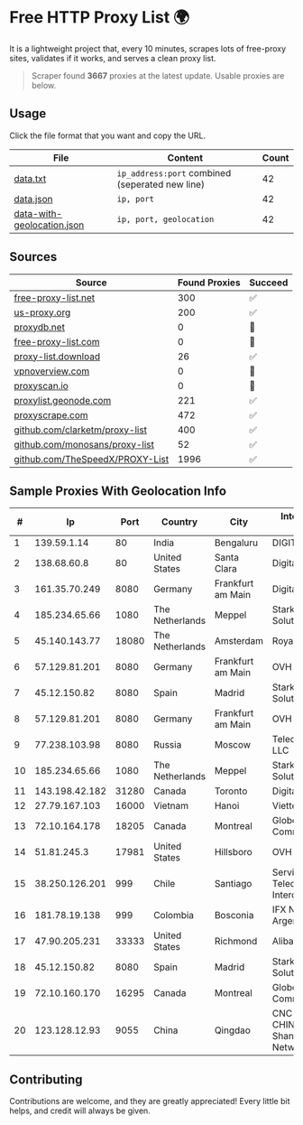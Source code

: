 
# Free HTTP Proxy List 🌍

It is a lightweight project that, every 10 minutes, scrapes lots of free-proxy sites, validates if it works, and serves a clean proxy list.


> Scraper found **3667** proxies at the latest update. Usable proxies are below.

## Usage

Click the file format that you want and copy the URL.


|File|Content|Count|
|----|-------|-----|
|[data.txt](https://raw.githubusercontent.com/themiralay/Proxy-List-World/master/data.txt)|`ip_address:port` combined (seperated new line)|42|
|[data.json](https://raw.githubusercontent.com/themiralay/Proxy-List-World/master/data.json)|`ip, port`|42|
|[data-with-geolocation.json](https://raw.githubusercontent.com/themiralay/Proxy-List-World/master/data-with-geolocation.json)|`ip, port, geolocation`|42|

## Sources

|Source|Found Proxies|Succeed|
|------|-------------|-------|
|[free-proxy-list.net](https://free-proxy-list.net)|300|✅|
|[us-proxy.org](https://www.us-proxy.org)|200|✅|
|[proxydb.net](http://proxydb.net)|0|🚫|
|[free-proxy-list.com](https://free-proxy-list.com/?page=&port=&type%5B%5D=http&type%5B%5D=https&up_time=0&search=Search)|0|🚫|
|[proxy-list.download](https://www.proxy-list.download/HTTP)|26|✅|
|[vpnoverview.com](https://vpnoverview.com/privacy/anonymous-browsing/free-proxy-servers)|0|🚫|
|[proxyscan.io](https://www.proxyscan.io)|0|🚫|
|[proxylist.geonode.com](https://proxylist.geonode.com/api/proxy-list?limit=300&page=1&sort_by=lastChecked&sort_type=desc&protocols=http,https)|221|✅|
|[proxyscrape.com](https://api.proxyscrape.com/v2/?request=displayproxies&protocol=http&timeout=10000&country=all&ssl=all&anonymity=all)|472|✅|
|[github.com/clarketm/proxy-list](https://raw.githubusercontent.com/clarketm/proxy-list/master/proxy-list-raw.txt)|400|✅|
|[github.com/monosans/proxy-list](https://raw.githubusercontent.com/monosans/proxy-list/main/proxies/http.txt)|52|✅|
|[github.com/TheSpeedX/PROXY-List](https://raw.githubusercontent.com/TheSpeedX/PROXY-List/master/http.txt)|1996|✅|


## Sample Proxies With Geolocation Info

|#|Ip|Port|Country|City|Internet Service Provider|
|-|--|----|-------|----|-------------------------|
|1|139.59.1.14|80|India|Bengaluru|DIGITALOCEAN|
|2|138.68.60.8|80|United States|Santa Clara|DigitalOcean, LLC|
|3|161.35.70.249|8080|Germany|Frankfurt am Main|DigitalOcean, LLC|
|4|185.234.65.66|1080|The Netherlands|Meppel|Stark Industries Solutions LTD|
|5|45.140.143.77|18080|The Netherlands|Amsterdam|RoyaleHosting BV|
|6|57.129.81.201|8080|Germany|Frankfurt am Main|OVH SAS|
|7|45.12.150.82|8080|Spain|Madrid|Stark Industries Solutions LTD|
|8|57.129.81.201|8080|Germany|Frankfurt am Main|OVH SAS|
|9|77.238.103.98|8080|Russia|Moscow|Telecom-Birzha, LLC|
|10|185.234.65.66|1080|The Netherlands|Meppel|Stark Industries Solutions LTD|
|11|143.198.42.182|31280|Canada|Toronto|DigitalOcean, LLC|
|12|27.79.167.103|16000|Vietnam|Hanoi|Viettel Corporation|
|13|72.10.164.178|18205|Canada|Montreal|GloboTech Communications|
|14|51.81.245.3|17981|United States|Hillsboro|OVH SAS|
|15|38.250.126.201|999|Chile|Santiago|Servicios De Telecomunicaciones Intercable Ltda.|
|16|181.78.19.138|999|Colombia|Bosconia|IFX Networks Argentina S.R.L|
|17|47.90.205.231|33333|United States|Richmond|Alibaba.com LLC|
|18|45.12.150.82|8080|Spain|Madrid|Stark Industries Solutions LTD|
|19|72.10.160.170|16295|Canada|Montreal|GloboTech Communications|
|20|123.128.12.93|9055|China|Qingdao|CNC Group CHINA169 Shandong Province Network|



## Contributing

Contributions are welcome, and they are greatly appreciated! Every
little bit helps, and credit will always be given.

